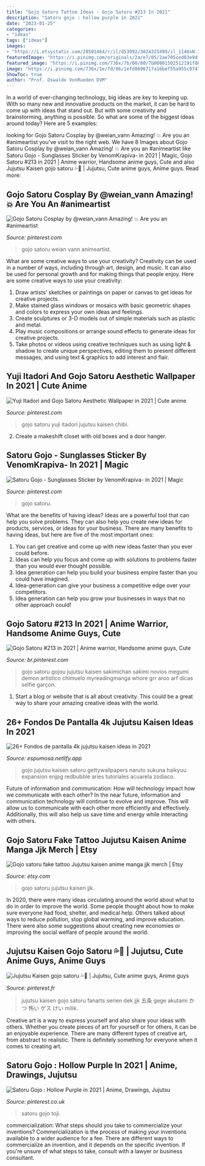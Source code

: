 ```yaml
---
title: "Gojo Satoru Tattoo Ideas - Gojo Satoru #213 In 2021"
description: "Satoru gojo : hollow purple in 2021"
date: "2023-01-25"
categories:
- "ideas"
tags: ["ideas"]
images:
- "https://i.etsystatic.com/28501464/r/il/d53092/3024325499/il_1140xN.3024325499_tc24.jpg"
featuredImage: "https://i.pinimg.com/originals/2a/e7/05/2ae705ced83e9dfbd0faac0ce9a9391f.jpg"
featured_image: "https://i.pinimg.com/736x/7b/00/80/7b00801502512191f80b8b078e5f145f.jpg"
image: "https://i.pinimg.com/736x/1e/fd/86/1efd8696717a16bef55a955c07473459.jpg"
ShowToc: true
author: "Prof. Oswaldo VonRueden DVM"
---
```



In a world of ever-changing technology, big ideas are key to keeping up. With so many new and innovative products on the market, it can be hard to come up with ideas that stand out. But with some creativity and brainstorming, anything is possible. So what are some of the biggest ideas around today? Here are 5 examples: 

	

		
looking for Gojo Satoru Cosplay by @weian_vann Amazing! 💥 Are you an #animeartist you've visit to the right web. We have 8 Images about Gojo Satoru Cosplay by @weian_vann Amazing! 💥 Are you an #animeartist like Satoru Gojo - Sunglasses Sticker by VenomKrapiva- in 2021 | Magic, Gojo Satoru #213 in 2021 | Anime warrior, Handsome anime guys, Cute and also Jujutsu Kaisen gojo satoru 💦💙 | Jujutsu, Cute anime guys, Anime guys. Read more:
		
    
## Gojo Satoru Cosplay By @weian_vann Amazing! 💥 Are You An #animeartist

<img loading=lazy src="https://i.pinimg.com/736x/1e/fd/86/1efd8696717a16bef55a955c07473459.jpg" onerror="this.onerror=null;this.src='https://tse2.mm.bing.net/th?id=OIP.0gn-rHtVz03Gq47fGJtqagHaJQ&amp;pid=15.1';" alt="Gojo Satoru Cosplay by @weian_vann Amazing! 💥 Are you an #animeartist">

_Source: pinterest.com_

>gojo satoru weian vann animeartist. 

	

What are some creative ways to use your creativity?
Creativity can be used in a number of ways, including through art, design, and music. It can also be used for personal growth and for making things that people enjoy. Here are some creative ways to use your creativity: 
1. Draw artists’ sketches or paintings on paper or canvas to get ideas for creative projects. 
2. Make stained glass windows or mosaics with basic geometric shapes and colors to express your own ideas and feelings. 
3. Create sculptures or 3-D models out of simple materials such as plastic and metal. 
4. Play music compositions or arrange sound effects to generate ideas for creative projects. 
5. Take photos or videos using creative techniques such as using light & shadow to create unique perspectives, editing them to present different messages, and using text & graphics to add interest and flair.

    
## Yuji Itadori And Gojo Satoru Aesthetic Wallpaper In 2021 | Cute Anime

<img loading=lazy src="https://i.pinimg.com/originals/2a/e7/05/2ae705ced83e9dfbd0faac0ce9a9391f.jpg" onerror="this.onerror=null;this.src='https://tse1.mm.bing.net/th?id=OIP.Nqk5xbjqsfXBPQmk82-9MQHaPN&amp;pid=15.1';" alt="Yuji Itadori and Gojo Satoru Aesthetic Wallpaper in 2021 | Cute anime">

_Source: pinterest.com_

>gojo satoru yuji itadori jujutsu kaisen chibi. 

	

2. Create a makeshift closet with old boxes and a door hanger.

    
## Satoru Gojo - Sunglasses Sticker By VenomKrapiva- In 2021 | Magic

<img loading=lazy src="https://i.pinimg.com/736x/a1/05/60/a105600f5ed1464925003bbffdbe6896.jpg" onerror="this.onerror=null;this.src='https://tse1.mm.bing.net/th?id=OIP.XXtOkeFiU1jJ6wxIw7h6HgHaHa&amp;pid=15.1';" alt="Satoru Gojo - Sunglasses Sticker by VenomKrapiva- in 2021 | Magic">

_Source: pinterest.com_

>gojo satoru. 

	

What are the benefits of having ideas?
Ideas are a powerful tool that can help you solve problems. They can also help you create new ideas for products, services, or ideas for your business. There are many benefits to having ideas, but here are five of the most important ones: 
1. You can get creative and come up with new ideas faster than you ever could before. 
2. Ideas can help you focus and come up with solutions to problems faster than you would ever thought possible. 
3. Idea generation can help you build your business empire faster than you could have imagined. 
4. Idea-generation can give your business a competitive edge over your competitors.
5. Idea generation can help you grow your businesses in ways that no other approach could!

    
## Gojo Satoru #213 In 2021 | Anime Warrior, Handsome Anime Guys, Cute

<img loading=lazy src="https://i.pinimg.com/736x/bd/34/c8/bd34c83c2c116c3e97b48f02c64f8206.jpg" onerror="this.onerror=null;this.src='https://tse4.mm.bing.net/th?id=OIP.23h0KScCr2QDcQ8blNJk5AAAAA&amp;pid=15.1';" alt="Gojo Satoru #213 in 2021 | Anime warrior, Handsome anime guys, Cute">

_Source: br.pinterest.com_

>gojo satoru gojou jujutsu kaisen sakimichan sakimi novios megumi demon artistico chimuelo myreadingmanga whore grr aroo arf dicas selfie garçon. 

	

1. Start a blog or website that is all about creativity. This could be a great way to share your amazing creative ideas with the world.

    
## 26+ Fondos De Pantalla 4k Jujutsu Kaisen Ideas In 2021

<img loading=lazy src="https://i.pinimg.com/originals/f0/61/df/f061df7b832cc913a112d16e7233224f.jpg" onerror="this.onerror=null;this.src='https://tse1.mm.bing.net/th?id=OIP.6cr-LToPaS6BRrdgNNuHkAHaMc&amp;pid=15.1';" alt="26+ Fondos de pantalla 4k jujutsu kaisen ideas in 2021">

_Source: espumosa.netlify.app_

>gojo jujutsu kaisen satoru gettywallpapers naruto sukuna haikyuu expansion enjpg redbubble aries tutoriales acuarela zodiaco. 

	

Future of information and communication: How will technology impact how we communicate with each other?
In the near future, information and communication technology will continue to evolve and improve. This will allow us to communicate with each other more efficiently and effectively. Additionally, this will also help us save time and energy while interacting with others.

    
## Gojo Satoru Fake Tattoo Jujutsu Kaisen Anime Manga Jjk Merch | Etsy

<img loading=lazy src="https://i.etsystatic.com/28501464/r/il/d53092/3024325499/il_1140xN.3024325499_tc24.jpg" onerror="this.onerror=null;this.src='https://tse2.mm.bing.net/th?id=OIP.1q52Dj1ECpOS6wOKeBMtFgHaLH&amp;pid=15.1';" alt="Gojo satoru fake tattoo Jujutsu kaisen anime manga jjk merch | Etsy">

_Source: etsy.com_

>gojo satoru jujutsu kaisen jjk. 

	

In 2020, there were many ideas circulating around the world about what to do in order to improve the world. Some people thought about how to make sure everyone had food, shelter, and medical help. Others talked about ways to reduce pollution, stop global warming, and improve education. There were also some suggestions about creating new economies or improving the social welfare of people around the world.

    
## Jujutsu Kaisen Gojo Satoru 💦💙 | Jujutsu, Cute Anime Guys, Anime Guys

<img loading=lazy src="https://i.pinimg.com/736x/a0/ce/41/a0ce4139bc91ad6e982e31bca283921d.jpg" onerror="this.onerror=null;this.src='https://tse2.mm.bing.net/th?id=OIP._Sit_LmULNjhBsg6C_Rg6QHaK9&amp;pid=15.1';" alt="Jujutsu Kaisen gojo satoru 💦💙 | Jujutsu, Cute anime guys, Anime guys">

_Source: pinterest.fr_

>jujutsu kaisen gojo satoru fanarts serien dek jjk 五条 gege akutami かつ 怖い ゲス けい milik. 

	

Creative art is a way to express yourself and also share your ideas with others. Whether you create pieces of art for yourself or for others, it can be an enjoyable experience. There are many different types of creative art, from abstract to realistic. There is definitely something for everyone when it comes to creating art.

    
## Satoru Gojo : Hollow Purple In 2021 | Anime, Drawings, Jujutsu

<img loading=lazy src="https://i.pinimg.com/736x/7b/00/80/7b00801502512191f80b8b078e5f145f.jpg" onerror="this.onerror=null;this.src='https://tse4.mm.bing.net/th?id=OIP._sobJ4mLgGTKQwpvM8gvZQHaNK&amp;pid=15.1';" alt="Satoru Gojo : Hollow Purple in 2021 | Anime, Drawings, Jujutsu">

_Source: pinterest.co.uk_

>satoru gojo toji. 

	

commercialization: What steps should you take to commercialize your inventions?
Commercialization is the process of making your inventions available to a wider audience for a fee. There are different ways to commercialize an invention, and it depends on the specific invention. If you're unsure of what steps to take, consult with a lawyer or business consultant.

